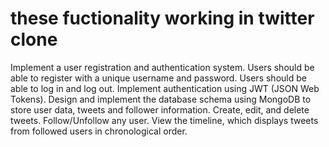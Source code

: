 # these fuctionality working in twitter clone

Implement a user registration and authentication system.
Users should be able to register with a unique username and password.
Users should be able to log in and log out.
Implement authentication using JWT (JSON Web Tokens).
Design and implement the database schema using MongoDB to store user data, tweets and follower information.
Create, edit, and delete tweets.
Follow/Unfollow any user.
View the timeline, which displays tweets from followed users in chronological order.